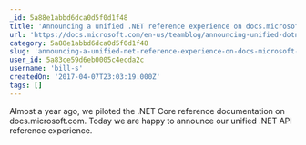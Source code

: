 ```yaml
---
_id: 5a88e1abbd6dca0d5f0d1f48
title: 'Announcing a unified .NET reference experience on docs.microsoft.com | Microsoft Docs'
url: 'https://docs.microsoft.com/en-us/teamblog/announcing-unified-dotnet-experience-on-docs'
category: 5a88e1abbd6dca0d5f0d1f48
slug: 'announcing-a-unified-net-reference-experience-on-docs-microsoft-com-microsoft-docs'
user_id: 5a83ce59d6eb0005c4ecda2c
username: 'bill-s'
createdOn: '2017-04-07T23:03:19.000Z'
tags: []
---
```


Almost a year ago, we piloted the .NET Core reference documentation on docs.microsoft.com. Today we are happy to announce our unified .NET API reference experience. 
